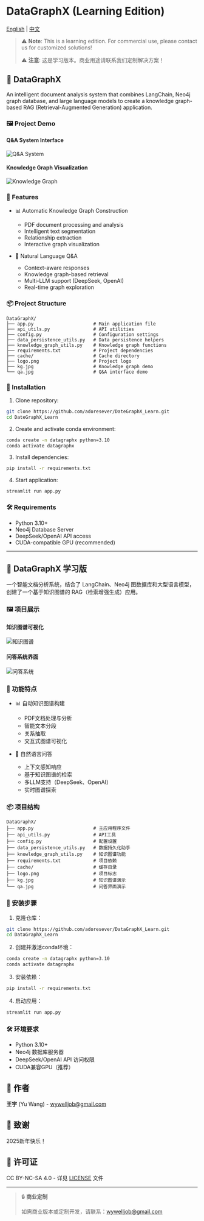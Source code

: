 # DataGraphX (Learning Edition)

[English](#english) | [中文](#chinese)

> ⚠️ **Note**: This is a learning edition. For commercial use, please contact us for customized solutions!
> 
> ⚠️ **注意**: 这是学习版本。商业用途请联系我们定制解决方案！

<a name="english"></a>
## 🌟 DataGraphX

An intelligent document analysis system that combines LangChain, Neo4j graph database, and large language models to create a knowledge graph-based RAG (Retrieval-Augmented Generation) application.

### 🖼️ Project Demo

#### Q&A System Interface
![Q&A System](qa.jpg)

#### Knowledge Graph Visualization
![Knowledge Graph](kg.jpg)

### 🚀 Features

- 📊 Automatic Knowledge Graph Construction
  - PDF document processing and analysis
  - Intelligent text segmentation
  - Relationship extraction
  - Interactive graph visualization

- 🤖 Natural Language Q&A
  - Context-aware responses
  - Knowledge graph-based retrieval
  - Multi-LLM support (DeepSeek, OpenAI)
  - Real-time graph exploration

### 📦 Project Structure
```
DataGraphX/
├── app.py                      # Main application file
├── api_utils.py                # API utilities
├── config.py                   # Configuration settings
├── data_persistence_utils.py   # Data persistence helpers
├── knowledge_graph_utils.py    # Knowledge graph functions
├── requirements.txt            # Project dependencies
├── cache/                      # Cache directory
├── logo.png                    # Project logo
├── kg.jpg                      # Knowledge graph demo
└── qa.jpg                      # Q&A interface demo
```

### 🔧 Installation

1. Clone repository:
```bash
git clone https://github.com/adoresever/DateGraphX_Learn.git
cd DateGraphX_Learn
```

2. Create and activate conda environment:
```bash
conda create -n datagraphx python=3.10
conda activate datagraphx
```

3. Install dependencies:
```bash
pip install -r requirements.txt
```

4. Start application:
```bash
streamlit run app.py
```

### 🛠️ Requirements

- Python 3.10+
- Neo4j Database Server
- DeepSeek/OpenAI API access
- CUDA-compatible GPU (recommended)

---

<a name="chinese"></a>
## 🌟 DataGraphX 学习版

一个智能文档分析系统，结合了 LangChain、Neo4j 图数据库和大型语言模型，创建了一个基于知识图谱的 RAG（检索增强生成）应用。

### 🖼️ 项目展示

#### 知识图谱可视化
![知识图谱](kg.jpg)

#### 问答系统界面
![问答系统](qa.jpg)

### 🚀 功能特点

- 📊 自动知识图谱构建
  - PDF文档处理与分析
  - 智能文本分段
  - 关系抽取
  - 交互式图谱可视化

- 🤖 自然语言问答
  - 上下文感知响应
  - 基于知识图谱的检索
  - 多LLM支持（DeepSeek、OpenAI）
  - 实时图谱探索

### 📦 项目结构
```
DataGraphX/
├── app.py                      # 主应用程序文件
├── api_utils.py                # API工具
├── config.py                   # 配置设置
├── data_persistence_utils.py   # 数据持久化助手
├── knowledge_graph_utils.py    # 知识图谱功能
├── requirements.txt            # 项目依赖
├── cache/                      # 缓存目录
├── logo.png                    # 项目标志
├── kg.jpg                      # 知识图谱演示
└── qa.jpg                      # 问答界面演示
```

### 🔧 安装步骤

1. 克隆仓库：
```bash
git clone https://github.com/adoresever/DataGraphX_Learn.git
cd DataGraphX_Learn
```

2. 创建并激活conda环境：
```bash
conda create -n datagraphx python=3.10
conda activate datagraphx
```

3. 安装依赖：
```bash
pip install -r requirements.txt
```

4. 启动应用：
```bash
streamlit run app.py
```

### 🛠️ 环境要求

- Python 3.10+
- Neo4j 数据库服务器
- DeepSeek/OpenAI API 访问权限
- CUDA兼容GPU（推荐）

## 👥 作者

**王宇** (Yu Wang) - [wywelljob@gmail.com](mailto:Wywelljob@gmail.com)

## 📝 致谢

2025新年快乐！

## 📄 许可证

CC BY-NC-SA 4.0 - 详见 [LICENSE](LICENSE) 文件

---

> 🔒 **商业定制**
> 
> 如需商业版本或定制开发，请联系：[wywelljob@gmail.com](mailto:Wywelljob@gmail.com)

